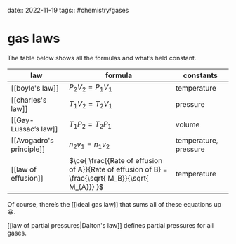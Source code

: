 date:: 2022-11-19
tags:: #chemistry/gases 

# gas laws
The table below shows all the formulas and what’s held constant.

| law                      | formula                   | constants             |
| ------------------------ | ------------------------- | --------------------- |
| [[boyle's law]]          | $P_{2}V_{2}=P_{1}V_{1}$   | temperature           |
| [[charles's law]]        | $T_{1}V_{2}=T_{2}V_{1}$   | pressure              |
| [[Gay-Lussac’s law]]     | $T_{1}P_{2} = T_{2}P_{1}$ | volume                |
| [[Avogadro's principle]] | $n_{2}v_{1} = n_{1}v_{2}$ | temperature, pressure |
| [[law of effusion]] | $\ce{ \frac{{Rate of effusion of A}}{Rate of effusion of B} = \frac{\sqrt{ M_B}}{\sqrt{ M_{A}}} }$                          |  temperature                    |

Of course, there’s the [[ideal gas law]] that sums all of these equations up 😀.

[[law of partial pressures|Dalton's law]] defines partial pressures for all gases.

